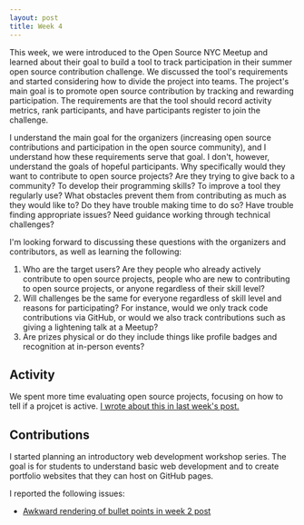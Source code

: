 ```yaml
---
layout: post
title: Week 4
---
```



This week, we were introduced to the Open Source NYC Meetup and learned about their goal to build a tool to track participation in their summer open source contribution challenge. We discussed the tool's requirements and started considering how to divide the project into teams. The project's main goal is to promote open source contribution by tracking and rewarding participation. The requirements are that the tool should record activity metrics, rank participants, and have participants register to join the challenge.

I understand the main goal for the organizers (increasing open source contributions and participation in the open source community), and I understand how these requirements serve that goal. I don't, however, understand the goals of hopeful participants. Why specifically would they want to contribute to open source projects? Are they trying to give back to a community? To develop their programming skills? To improve a tool they regularly use? What obstacles prevent them from contributing as much as they would like to? Do they have trouble making time to do so? Have trouble finding appropriate issues? Need guidance working through technical challenges?

I'm looking forward to discussing these questions with the organizers and contributors, as well as learning the following:
1. Who are the target users? Are they people who already actively contribute to open source projects, people who are new to contributing to open source projects, or anyone regardless of their skill level?
2. Will challenges be the same for everyone regardless of skill level and reasons for participating? For instance, would we only track code contributions via GitHub, or would we also track contributions such as giving a lightening talk at a Meetup?
3. Are prizes physical or do they include things like profile badges and recognition at in-person events?

## Activity
We spent more time evaluating open source projects, focusing on how to tell if a projcet is active. [I wrote about this in last week's post.](https://hunter-college-ossd-spr19.github.io/codesue-weekly/week03/) 

## Contributions
I started planning an introductory web development workshop series. The goal is for students to understand basic web development and to create portfolio websites that they can host on GitHub pages.

I reported the following issues:
- [Awkward rendering of bullet points in week 2 post](https://github.com/hunter-college-ossd-spr19/Shane-Lester99-weekly/issues/2)
